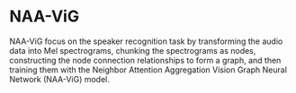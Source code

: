 # NAA-ViG
NAA-ViG focus on the speaker recognition task by transforming the audio data into Mel spectrograms, chunking the spectrograms as nodes, constructing the node connection relationships to form a graph, and then training them with the Neighbor Attention Aggregation Vision Graph Neural Network (NAA-ViG) model.
